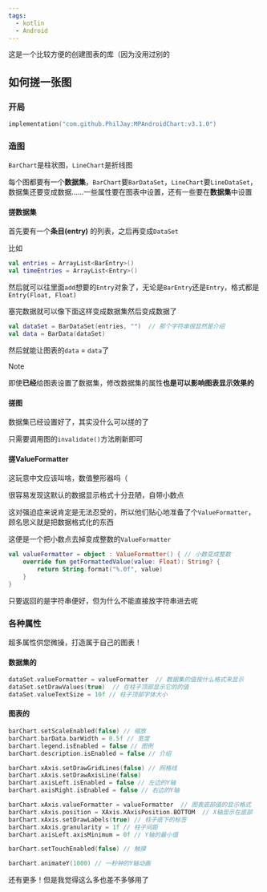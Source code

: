 ```yaml
---
tags:
  - kotlin
  - Android
---
```

这是一个比较方便的创建图表的库（因为没用过别的

## 如何搓一张图
### 开局

```kotlin
implementation("com.github.PhilJay:MPAndroidChart:v3.1.0")
```
### 造图
`BarChart`是柱状图，`LineChart`是折线图

每个图都要有一个**数据集**，`BarChart`要`BarDataSet`，`LineChart`要`LineDataSet`，数据集还要变成数据……一些属性要在图表中设置，还有一些要在**数据集**中设置

#### 搓数据集
首先要有一个**条目(entry)** 的列表，之后再变成`DataSet`

比如
```kotlin
val entries = ArrayList<BarEntry>()
val timeEntries = ArrayList<Entry>()
```
然后就可以往里面`add`想要的`Entry`对象了，无论是`BarEntry`还是`Entry`，格式都是`Entry(Float, Float)`

塞完数据就可以像下面这样变成数据集然后变成数据了
```kotlin
val dataSet = BarDataSet(entries, "")  // 那个字符串很显然是介绍
val data = BarData(dataSet)
```
然后就能让图表的`data` = `data`了

>[!NOTE]
>
>即使**已经**给图表设置了数据集，修改数据集的属性**也是可以影响图表显示效果的**

#### 搓图
数据集已经设置好了，其实没什么可以搓的了

只需要调用图的`invalidate()`方法刷新即可

#### 搓ValueFormatter
这玩意中文应该叫啥，数值整形器吗（

很容易发现这默认的数据显示格式十分丑陋，自带小数点

这对强迫症来说肯定是无法忍受的，所以他们贴心地准备了个`ValueFormatter`，顾名思义就是把数据格式化的东西

这便是一个把小数点去掉变成整数的`ValueFormatter`
```kotlin
val valueFormatter = object : ValueFormatter() { // 小数变成整数  
    override fun getFormattedValue(value: Float): String? {  
        return String.format("%.0f", value)  
    }  
}
```

只要返回的是字符串便好，但为什么不能直接放字符串进去呢

### 各种属性

超多属性供您微操，打造属于自己的图表！

#### 数据集的

```kotlin
dataSet.valueFormatter = valueFormatter  // 数据集的值按什么格式来显示
dataSet.setDrawValues(true)  // 在柱子顶部显示它的的值
dataSet.valueTextSize = 10f // 柱子顶部字体大小
```

#### 图表的

```kotlin
barChart.setScaleEnabled(false) // 缩放  
barChart.barData.barWidth = 0.5f // 宽度  
barChart.legend.isEnabled = false // 图例  
barChart.description.isEnabled = false // 介绍  

barChart.xAxis.setDrawGridLines(false) // 网格线  
barChart.xAxis.setDrawAxisLine(false)  
barChart.axisLeft.isEnabled = false // 左边的Y轴  
barChart.axisRight.isEnabled = false // 右边的Y轴

barChart.xAxis.valueFormatter = valueFormatter  // 图表底部值的显示格式
barChart.xAxis.position = XAxis.XAxisPosition.BOTTOM  // X轴显示在底部
barChart.xAxis.setDrawLabels(true) // 柱子底下的标签  
barChart.xAxis.granularity = 1f // 柱子间距  
barChart.axisLeft.axisMinimum = 0f // Y轴的最小值

barChart.setTouchEnabled(false) // 触摸

barChart.animateY(1000) // 一秒钟的Y轴动画
```


还有更多！但是我觉得这么多也差不多够用了